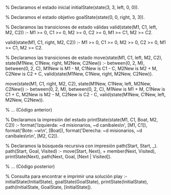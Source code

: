 % Declaramos el estado inicial
initialState(state(3, 3, left, 0, 0)).

% Declaramos el estado objetivo
goalState(state(0, 0, right, 3, 3)).

% Declaramos las transiciones de estado válidas
valid(state(M1, C1, left, M2, C2)) :-
    M1 >= 0, C1 >= 0, M2 >= 0, C2 >= 0,
    M1 >= C1, M2 >= C2.

valid(state(M1, C1, right, M2, C2)) :-
    M1 >= 0, C1 >= 0, M2 >= 0, C2 >= 0,
    M1 >= C1, M2 >= C2.

% Declaramos las transiciones de estado
move(state(M1, C1, left, M2, C2), state(M1New, C1New, right, M2New, C2New)) :-
    between(0, 2, M), between(0, 2, C),
    M1New is M1 - M, C1New is C1 - C,
    M2New is M2 + M, C2New is C2 + C,
    valid(state(M1New, C1New, right, M2New, C2New)).

move(state(M1, C1, right, M2, C2), state(M1New, C1New, left, M2New, C2New)) :-
    between(0, 2, M), between(0, 2, C),
    M1New is M1 + M, C1New is C1 + C,
    M2New is M2 - M, C2New is C2 - C,
    valid(state(M1New, C1New, left, M2New, C2New)).

% ... (Código anterior)

% Declaramos la impresión del estado
printState(state(M1, C1, Boat, M2, C2)) :-
    format('Izquierda: ~d misionarios, ~d caníbales\n', [M1, C1]),
    format('Bote: ~w\n', [Boat]),
    format('Derecha: ~d misionarios, ~d caníbales\n\n', [M2, C2]).

% Declaramos la búsqueda recursiva con impresión
path(Start, Start, _).
path(Start, Goal, Visited) :-
    move(Start, Next),
    \+ member(Next, Visited),
    printState(Next),
    path(Next, Goal, [Next | Visited]).

% ... (Código posterior)

% Consulta para encontrar e imprimir una solución
play :-
    initialState(InitialState),
    goalState(GoalState),
    printState(InitialState),
    path(InitialState, GoalState, [InitialState]).

